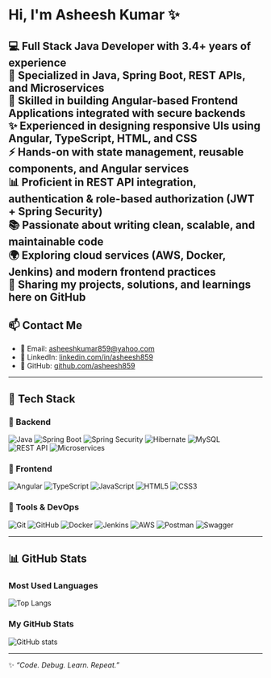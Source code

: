 # Hi, I'm Asheesh Kumar ✨

💻 Full Stack Java Developer with 3.4+ years of experience  
🚀 Specialized in **Java, Spring Boot, REST APIs, and Microservices**  
🎯 Skilled in building **Angular-based Frontend Applications** integrated with secure backends  
✨ Experienced in designing **responsive UIs** using Angular, TypeScript, HTML, and CSS  
⚡ Hands-on with **state management, reusable components, and Angular services**  
📊 Proficient in **REST API integration, authentication & role-based authorization (JWT + Spring Security)**  
📚 Passionate about writing clean, scalable, and maintainable code  
🌍 Exploring cloud services (AWS, Docker, Jenkins) and modern frontend practices  
📂 Sharing my projects, solutions, and learnings here on GitHub  
-----
## 📫 Contact Me

- 📧 Email: [asheeshkumar859@yahoo.com](mailto:asheeshkumar859@yahoo.com)  
- 💼 LinkedIn: [linkedin.com/in/asheesh859](https://linkedin.com/in/asheesh859)  
- 🐙 GitHub: [github.com/asheesh859](https://github.com/asheesh859)
  
---

## 🚀 Tech Stack

### 🔹 Backend
![Java](https://img.shields.io/badge/java-%23ED8B00.svg?style=for-the-badge&logo=openjdk&logoColor=white)
![Spring Boot](https://img.shields.io/badge/Spring%20Boot-%236DB33F.svg?style=for-the-badge&logo=springboot&logoColor=white)
![Spring Security](https://img.shields.io/badge/Spring%20Security-%236DB33F.svg?style=for-the-badge&logo=springsecurity&logoColor=white)
![Hibernate](https://img.shields.io/badge/Hibernate-%23000000.svg?style=for-the-badge&logo=hibernate&logoColor=white)
![MySQL](https://img.shields.io/badge/mysql-%2300f.svg?style=for-the-badge&logo=mysql&logoColor=white)  
![REST API](https://img.shields.io/badge/REST-02569B?style=for-the-badge&logo=rest&logoColor=white)
![Microservices](https://img.shields.io/badge/Microservices-%2300599C.svg?style=for-the-badge&logo=cloud&logoColor=white)

### 🔹 Frontend
![Angular](https://img.shields.io/badge/angular-%23DD0031.svg?style=for-the-badge&logo=angular&logoColor=white)
![TypeScript](https://img.shields.io/badge/typescript-%23007ACC.svg?style=for-the-badge&logo=typescript&logoColor=white)
![JavaScript](https://img.shields.io/badge/javascript-%23323330.svg?style=for-the-badge&logo=javascript&logoColor=%23F7DF1E)
![HTML5](https://img.shields.io/badge/html5-%23E34F26.svg?style=for-the-badge&logo=html5&logoColor=white)
![CSS3](https://img.shields.io/badge/css3-%231572B6.svg?style=for-the-badge&logo=css3&logoColor=white)

### 🔹 Tools & DevOps
![Git](https://img.shields.io/badge/git-%23F05033.svg?style=for-the-badge&logo=git&logoColor=white)
![GitHub](https://img.shields.io/badge/github-%23121011.svg?style=for-the-badge&logo=github&logoColor=white)
![Docker](https://img.shields.io/badge/docker-%230db7ed.svg?style=for-the-badge&logo=docker&logoColor=white)
![Jenkins](https://img.shields.io/badge/jenkins-%232C5263.svg?style=for-the-badge&logo=jenkins&logoColor=white)
![AWS](https://img.shields.io/badge/AWS-%23FF9900.svg?style=for-the-badge&logo=amazonaws&logoColor=white)
![Postman](https://img.shields.io/badge/Postman-FF6C37?style=for-the-badge&logo=postman&logoColor=white)
![Swagger](https://img.shields.io/badge/Swagger-%2385EA2D.svg?style=for-the-badge&logo=swagger&logoColor=black)

---

## 📊 GitHub Stats

### Most Used Languages
![Top Langs](https://github-readme-stats.vercel.app/api/top-langs/?username=asheesh859&layout=compact&theme=radical)

### My GitHub Stats
![GitHub stats](https://github-readme-stats.vercel.app/api?username=asheesh859&show_icons=true&theme=radical)

---

✨ _“Code. Debug. Learn. Repeat.”_  

